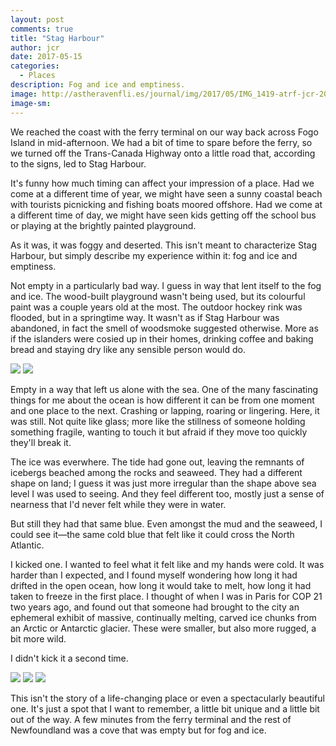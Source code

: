 ```yaml
---
layout: post
comments: true
title: "Stag Harbour"
author: jcr
date: 2017-05-15
categories:
  - Places
description: Fog and ice and emptiness.
image: http://astheravenfli.es/journal/img/2017/05/IMG_1419-atrf-jcr-2000-web.jpg
image-sm:
---
```


We reached the coast with the ferry terminal on our way back across Fogo Island in mid-afternoon. We had a bit of time to spare before the ferry, so we turned off the Trans-Canada Highway onto a little road that, according to the signs, led to Stag Harbour.

It's funny how much timing can affect your impression of a place. Had we come at a different time of year, we might have seen a sunny coastal beach with tourists picnicking and fishing boats moored offshore. Had we come at a different time of day, we might have seen kids getting off the school bus or playing at the brightly painted playground.

As it was, it was foggy and deserted. This isn't meant to characterize Stag Harbour, but simply describe my experience within it: fog and ice and emptiness.

Not empty in a particularly bad way. I guess in way that lent itself to the fog and ice. The wood-built playground wasn't being used, but its colourful paint was a couple years old at the most. The outdoor hockey rink was flooded, but in a springtime way. It wasn't as if Stag Harbour was abandoned, in fact the smell of woodsmoke suggested otherwise. More as if the islanders were cosied up in their homes, drinking coffee and baking bread and staying dry like any sensible person would do.

<img src="http://astheravenfli.es/journal/img/2017/05/IMG_1419-atrf-jcr-2000-web.jpg">

<img src="http://astheravenfli.es/journal/img/2017/05/IMG_0666-atrf-ac-2000-web.jpg">

Empty in a way that left us alone with the sea. One of the many fascinating things for me about the ocean is how different it can be from one moment and one place to the next. Crashing or lapping, roaring or lingering. Here, it was still. Not quite like glass; more like the stillness of someone holding something fragile, wanting to touch it but afraid if they move too quickly they'll break it.

The ice was everwhere. The tide had gone out, leaving the remnants of icebergs beached among the rocks and seaweed. They had a different shape on land; I guess it was just more irregular than the shape above sea level I was used to seeing. And they feel different too, mostly just a sense of nearness that I'd never felt while they were in water.

But still they had that same blue. Even amongst the mud and the seaweed, I could see it—the same cold blue that felt like it could cross the North Atlantic.

I kicked one. I wanted to feel what it felt like and my hands were cold. It was harder than I expected, and I found myself wondering how long it had drifted in the open ocean, how long it would take to melt, how long it had taken to freeze in the first place. I thought of when I was in Paris for COP 21 two years ago, and found out that someone had brought to the city an ephemeral exhibit of massive, continually melting, carved ice chunks from an Arctic or Antarctic glacier. These were smaller, but also more rugged, a bit more wild.

I didn't kick it a second time.

<img src="http://astheravenfli.es/journal/img/2017/05/IMG_1427-atrf-jcr-2000-web.jpg">

<img src="http://astheravenfli.es/journal/img/2017/05/IMG_1431-atrf-jcr-2000-web.jpg">

<img src="http://astheravenfli.es/journal/img/2017/05/IMG_1448-atrf-jcr-2000-web.jpg">

This isn't the story of a life-changing place or even a spectacularly beautiful one. It's just a spot that I want to remember, a little bit unique and a little bit out of the way. A few minutes from the ferry terminal and the rest of Newfoundland was a cove that was empty but for fog and ice.